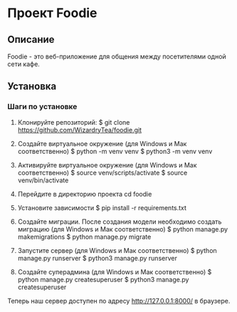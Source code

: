 # Проект Foodie

## Описание

Foodie - это веб-приложение для общения между посетителями одной сети кафе.

## Установка

### Шаги по установке

1. Клонируйте репозиторий:
$ git clone https://github.com/WizardryTea/foodie.git

2. Создайте виртуальное окружение (для Windows и Мак соответственно)
$  python -m venv venv
$  python3 -m venv venv

3. Активируйте виртуальное окружение (для Windows и Мак соответственно)
$  source venv/scripts/activate
$  source venv/bin/activate

4. Перейдите в директорию проекта
cd foodie

5. Установите зависимости
$  pip install -r requirements.txt

6. Создайте миграции. После создания модели необходимо создать миграцию (для Windows и Мак соответственно)
$ python manage.py makemigrations
$ python manage.py migrate

7. Запустите сервер (для Windows и Мак соответственно)
$ python manage.py runserver
$ python3 manage.py runserver

8. Создайте суперадмина (для Windows и Мак соответственно)
$  python manage.py createsuperuser
$  python3 manage.py createsuperuser

Теперь наш сервер доступен по адресу http://127.0.0.1:8000/ в браузере.
